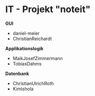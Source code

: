 # IT - Projekt "noteit"

**GUI**
* daniel-meier
* ChristianReichardt

**Applikationslogik**
* MaikJosefZimmermann
* TobiasDahms

**Datenbank**
* ChristianUlrichRoth
* KimIshola
